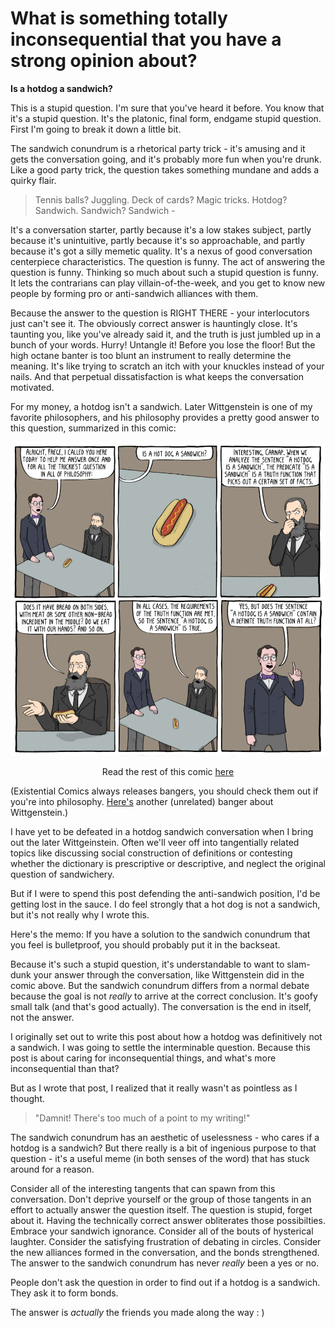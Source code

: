 # What is something totally inconsequential that you have a strong opinion about?

**Is a hotdog a sandwich?**

This is a stupid question.
I'm sure that you've heard it before.
You know that it's a stupid question.
It's the platonic, final form, endgame stupid question.
First I'm going to break it down a little bit.

The sandwich conundrum is a rhetorical party trick - it's amusing and it gets the conversation going, and it's probably more fun when you're drunk.
Like a good party trick, the question takes something mundane and adds a quirky flair.

> Tennis balls? Juggling. Deck of cards? Magic tricks.
> Hotdog? Sandwich. Sandwich? Sandwich -

It's a conversation starter, partly because it's a low stakes subject, partly because it's unintuitive, partly because it's so approachable, and partly because it's got a silly memetic quality.
It's a nexus of good conversation centerpiece characteristics.
The question is funny.
The act of answering the question is funny.
Thinking so much about such a stupid question is funny.
It lets the contrarians can play villain-of-the-week, and you get to know new people by forming pro or anti-sandwich alliances with them.

Because the answer to the question is RIGHT THERE - your interlocutors just can't see it.
The obviously correct answer is hauntingly close.
It's taunting you, like you've already said it, and the truth is just jumbled up in a bunch of your words.
Hurry! Untangle it! Before you lose the floor!
But the high octane banter is too blunt an instrument to really determine the meaning.
It's like trying to scratch an itch with your knuckles instead of your nails.
And that perpetual dissatisfaction is what keeps the conversation motivated.

For my money, a hotdog isn't a sandwich.
Later Wittgenstein is one of my favorite philosophers, and his philosophy provides a pretty good answer to this question, summarized in this comic:
<p align="center"><img src="imgs/hotdogsandwich.jpg" alt="An Existential Comic about Wittgenstein"> </p>
<p align="center"> Read the rest of this comic <a href="https://existentialcomics.com/comic/268">here</a></p>

(Existential Comics always releases bangers, you should check them out if you're into philosophy. 
<a href="https://existentialcomics.com/comic/275">Here's</a> another (unrelated) banger about Wittgenstein.)

I have yet to be defeated in a hotdog sandwich conversation when I bring out the later Wittgeinstein. 
Often we'll veer off into tangentially related topics like discussing social construction of definitions or contesting whether the dictionary is prescriptive or descriptive, and neglect the original question of sandwichery.

But if I were to spend this post defending the anti-sandwich position, I'd be getting lost in the sauce. I do feel strongly that a hot dog is not a sandwich, but it's not really why I wrote this.

Here's the memo: If you have a solution to the sandwich conundrum that you feel is bulletproof, you should probably put it in the backseat.

Because it's such a stupid question, it's understandable to want to slam-dunk your answer through the conversation, like Wittgenstein did in the comic above.
But the sandwich conundrum differs from a normal debate because the goal is not *really* to arrive at the correct conclusion.
It's goofy small talk (and that's good actually).
The conversation is the end in itself, not the answer.

I originally set out to write this post about how a hotdog was definitively not a sandwich. 
I was going to settle the interminable question. 
Because this post is about caring for inconsequential things, and what's more inconsequential than that?

But as I wrote that post, I realized that it really wasn't as pointless as I thought.
>"Damnit! There's too much of a point to my writing!"

The sandwich conundrum has an aesthetic of uselessness - who cares if a hotdog is a sandwich?
But there really is a bit of ingenious purpose to that question - it's a useful meme (in both senses of the word) that has stuck around for a reason.

Consider all of the interesting tangents that can spawn from this conversation.
Don't deprive yourself or the group of those tangents in an effort to actually answer the question itself.
The question is stupid, forget about it. 
Having the technically correct answer obliterates those possibilties.
Embrace your sandwich ignorance.
Consider all of the bouts of hysterical laughter. 
Consider the satisfying frustration of debating in circles. 
Consider the new alliances formed in the conversation, and the bonds strengthened.
The answer to the sandwich conundrum has never *really* been a yes or no.

People don't ask the question in order to find out if a hotdog is a sandwich. They ask it to form bonds.

The answer is *actually* the friends you made along the way : )